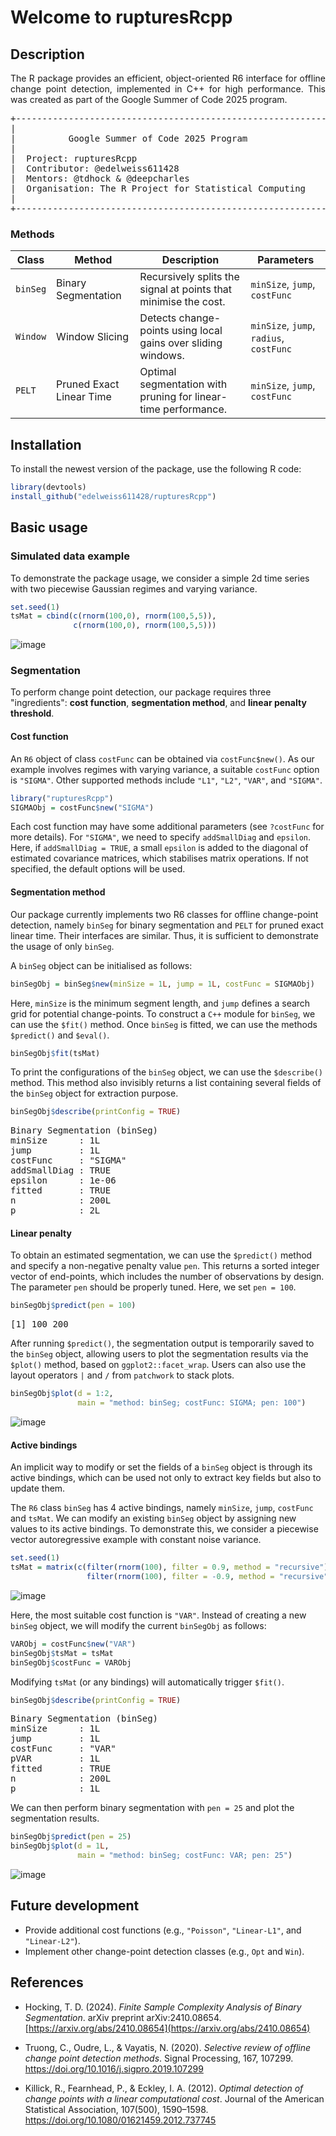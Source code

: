 # Welcome to rupturesRcpp

## Description

<p align="justify"> The R package provides an efficient, object-oriented R6 interface for offline change point detection, implemented in C++ for high performance. This was created as part of the Google Summer of Code 2025 program. </p>


<pre>
+------------------------------------------------------------+
|                                                            |
|          Google Summer of Code 2025 Program                |
|                                                            | 
|  Project: rupturesRcpp                                     |
|  Contributor: @edelweiss611428                             |
|  Mentors: @tdhock & @deepcharles                           |
|  Organisation: The R Project for Statistical Computing     |
|                                                            |
+------------------------------------------------------------+
</pre>


### Methods

| **Class**        | **Method**                | **Description**                                                                | **Parameters**                     |
|------------------|---------------------------|--------------------------------------------------------------------------------|----------------------------------------|
| `binSeg`         | Binary Segmentation       | Recursively splits the signal at points that minimise the cost.                | `minSize`, `jump`, `costFunc`          |
| `Window`         | Window Slicing            | Detects change-points using local gains over sliding windows.                  | `minSize`, `jump`, `radius`, `costFunc`|
| `PELT`           | Pruned Exact Linear Time  | Optimal segmentation with pruning for linear-time performance.                 | `minSize`, `jump`, `costFunc`          |



## Installation

To install the newest version of the package, use the following R code: 

```r
library(devtools)
install_github("edelweiss611428/rupturesRcpp") 
```

## Basic usage

### Simulated data example
  
To demonstrate the package usage, we consider a simple 2d time series with two piecewise Gaussian regimes and varying variance.

```r
set.seed(1)
tsMat = cbind(c(rnorm(100,0), rnorm(100,5,5)),
              c(rnorm(100,0), rnorm(100,5,5)))
```
![image](https://github.com/user-attachments/assets/73687865-b52e-4a6a-b8fd-5cf700a9be7a)

### Segmentation

To perform change point detection, our package requires three "ingredients": **cost function**, **segmentation method**, and **linear penalty threshold**. 

#### Cost function

An `R6` object of class `costFunc` can be obtained via `costFunc$new()`. As our example involves regimes with varying variance, a suitable `costFunc` option is `"SIGMA"`. Other supported methods include `"L1"`, `"L2"`, `"VAR"`, and `"SIGMA"`.

```r
library("rupturesRcpp")
SIGMAObj = costFunc$new("SIGMA")
```
Each cost function may have some additional parameters (see `?costFunc` for more details). For `"SIGMA"`, we need to specify `addSmallDiag` and `epsilon`. Here, if `addSmallDiag = TRUE`, a small `epsilon` is added to the diagonal of estimated covariance matrices, which stabilises matrix operations. If not specified, the default options will be used.

#### Segmentation method

Our package currently implements two R6 classes for offline change-point detection, namely `binSeg` for binary segmentation and `PELT` for pruned exact linear time. Their interfaces are similar. Thus, it is sufficient to demonstrate the usage of only `binSeg`.

A `binSeg` object can be initialised as follows:

```r
binSegObj = binSeg$new(minSize = 1L, jump = 1L, costFunc = SIGMAObj) 
```
Here, `minSize` is the minimum segment length, and `jump` defines a search grid for potential change-points. To construct a `C++` module for `binSeg`, we can use the `$fit()` method. Once `binSeg` is fitted, we can use the methods `$predict()` and `$eval()`.  

```r
binSegObj$fit(tsMat) 
```
To print the configurations of the `binSeg` object, we can use the `$describe()` method. This method also invisibly returns a list containing several fields of the `binSeg` object for extraction purpose.
```r
binSegObj$describe(printConfig = TRUE) 
```
<pre>
Binary Segmentation (binSeg)
minSize      : 1L
jump         : 1L
costFunc     : "SIGMA"
addSmallDiag : TRUE
epsilon      : 1e-06
fitted       : TRUE
n            : 200L
p            : 2L
</pre>

#### Linear penalty

To obtain an estimated segmentation, we can use the `$predict()` method and specify a non-negative penalty value `pen`. This returns a sorted integer vector of end-points, which includes the number of observations by design. The parameter `pen` should be properly tuned. Here, we set `pen = 100`.

```r
binSegObj$predict(pen = 100)
```
<pre>
[1] 100 200
</pre>

After running `$predict()`, the segmentation output is temporarily saved to the `binSeg` object, allowing users to plot the segmentation results via the `$plot()` method, based on `ggplot2::facet_wrap`. Users can also use the layout operators `|` and `/` from `patchwork` to stack plots.

```r
binSegObj$plot(d = 1:2, 
               main = "method: binSeg; costFunc: SIGMA; pen: 100")
```
![image](https://github.com/user-attachments/assets/d5d31c3d-ced1-4667-8de5-e9ad0cdc84ec)

#### Active bindings

An implicit way to modify or set the fields of a `binSeg` object is through its active bindings, which can be used not only to extract key fields but also to update them.

The `R6` class `binSeg` has 4 active bindings, namely `minSize`, `jump`, `costFunc` and `tsMat`. We can modify an existing `binSeg` object by assigning new values to its active bindings. To demonstrate this, we
consider a piecewise vector autoregressive example with constant noise variance.

```r
set.seed(1)
tsMat = matrix(c(filter(rnorm(100), filter = 0.9, method = "recursive"), 
                 filter(rnorm(100), filter = -0.9, method = "recursive")))
```
![image](https://github.com/user-attachments/assets/de7a44ef-bc21-4348-b77d-3c05f1ff9c0a)

Here, the most suitable cost function is `"VAR"`. Instead of creating a new `binSeg` object, we will modify the current `binSegObj` as follows: 

```r
VARObj = costFunc$new("VAR")
binSegObj$tsMat = tsMat
binSegObj$costFunc = VARObj
```
Modifying `tsMat` (or any bindings) will automatically trigger `$fit()`. 

```r
binSegObj$describe(printConfig = TRUE)
```

<pre>
Binary Segmentation (binSeg)
minSize      : 1L
jump         : 1L
costFunc     : "VAR"
pVAR         : 1L
fitted       : TRUE
n            : 200L
p            : 1L
</pre>

We can then perform binary segmentation with `pen = 25` and plot the segmentation results.

```r
binSegObj$predict(pen = 25)
binSegObj$plot(d = 1L, 
               main = "method: binSeg; costFunc: VAR; pen: 25")
```
![image](https://github.com/user-attachments/assets/37e45eaa-43f0-492b-ba2f-2b3a7ab6c72a)


## Future development

- Provide additional cost functions (e.g., `"Poisson"`, `"Linear-L1"`, and `"Linear-L2"`). 
- Implement other change-point detection classes (e.g., `Opt` and `Win`).  

## References

- Hocking, T. D. (2024). *Finite Sample Complexity Analysis of Binary Segmentation*. arXiv preprint arXiv:2410.08654. [https://arxiv.org/abs/2410.08654](https://arxiv.org/abs/2410.08654)

- Truong, C., Oudre, L., & Vayatis, N. (2020). *Selective review of offline change point detection methods*. Signal Processing, 167, 107299. [https://doi.org/10.1016/j.sigpro.2019.107299
](https://www.sciencedirect.com/science/article/abs/pii/S0165168419303494?via%3Dihub#:~:text=https%3A//doi.org/10.1016/j.sigpro.2019.107299)

- Killick, R., Fearnhead, P., & Eckley, I. A. (2012). *Optimal detection of change points with a linear computational cost*. Journal of the American Statistical Association, 107(500), 1590–1598. [https://doi.org/10.1080/01621459.2012.737745
](https://www.tandfonline.com/doi/full/10.1080/01621459.2012.737745#:~:text=https%3A//doi.org/10.1080/01621459.2012.737745)



